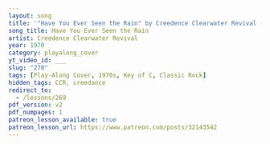 ```yaml
---
layout: song
title: '"Have You Ever Seen the Rain" by Creedence Clearwater Revival (Play-along cover)'
song_title: Have You Ever Seen the Rain
artist: Creedence Clearwater Revival
year: 1970
category: playalong_cover
yt_video_id: ___
slug: "270"
tags: [Play-Along Cover, 1970s, Key of C, Classic Rock]
hidden_tags: CCR, creedance
redirect_to:
  - /lessons/269
pdf_version: v2
pdf_numpages: 1
patreon_lesson_available: true
patreon_lesson_url: https://www.patreon.com/posts/32143542
---
```

